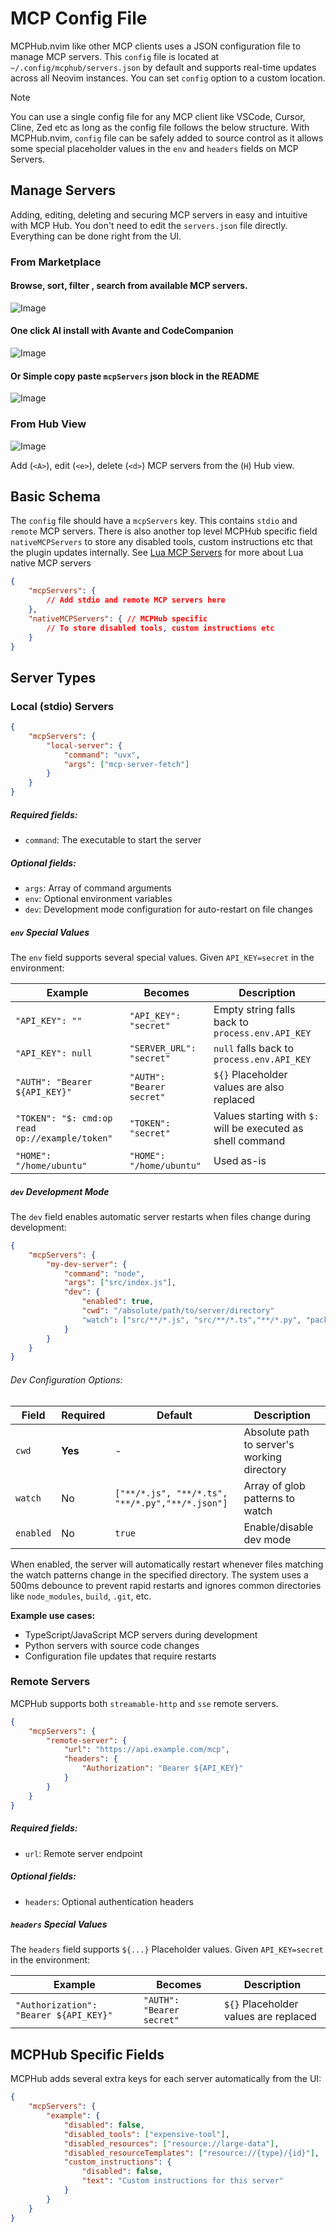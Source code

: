 # MCP Config File

MCPHub.nvim like other MCP clients uses a JSON configuration file to manage MCP servers. This `config` file is located at `~/.config/mcphub/servers.json` by default and supports real-time updates across all Neovim instances. You can set `config` option to a custom location. 

> [!NOTE]
> You can use a single config file for any MCP client like VSCode, Cursor, Cline, Zed etc as long as the config file follows the below structure. With MCPHub.nvim, `config` file can be safely added to source control as it allows some special placeholder values in the `env` and `headers` fields on MCP Servers.

## Manage Servers

Adding, editing, deleting and securing MCP servers in easy and intuitive with MCP Hub. You don't need to edit the `servers.json` file directly. Everything can be done right from the UI.

### From Marketplace

#### Browse, sort, filter , search from available MCP servers. 

![Image](https://github.com/user-attachments/assets/f5c8adfa-601e-4d03-8745-75180a9d3648)

#### One click AI install with Avante and CodeCompanion
![Image](https://github.com/user-attachments/assets/2d0a0d8b-18ca-4ac8-a207-4758d09d359d)

#### Or Simple copy paste `mcpServers` json block in the README

![Image](https://github.com/user-attachments/assets/359bc81e-d6fe-47bb-a25b-572bf280851e)
<!-- ![Image](https://github.com/user-attachments/assets/f58fcba3-8670-4b4e-998b-cd70b9e6c7ec) -->


### From Hub View

![Image](https://github.com/user-attachments/assets/1cb950da-2f7f-46e9-a623-4cc4b00cc3d0)

Add (`<A>`), edit (`<e>`), delete (`<d>`) MCP servers from the (`H`) Hub view.

## Basic Schema

The `config` file should have a `mcpServers` key. This contains `stdio` and `remote` MCP servers. There is also another top level MCPHub specific field `nativeMCPServers` to store any disabled tools, custom instructions etc that the plugin updates internally. See [Lua MCP Servers](/mcp/native/index) for more about Lua native MCP servers

```json
{
    "mcpServers": {
        // Add stdio and remote MCP servers here
    },
    "nativeMCPServers": { // MCPHub specific
        // To store disabled tools, custom instructions etc
    }
}
```

## Server Types

### Local (stdio) Servers

```json
{
    "mcpServers": {
        "local-server": {
            "command": "uvx",
            "args": ["mcp-server-fetch"]
        }
    }
}
```

##### Required fields:
- `command`: The executable to start the server

##### Optional fields: 
- `args`: Array of command arguments
- `env`: Optional environment variables
- `dev`: Development mode configuration for auto-restart on file changes

##### `env` Special Values

The `env` field supports several special values. Given `API_KEY=secret` in the environment:

| Example | Becomes | Description |
|-------|---------|-------------|
| `"API_KEY": ""` | `"API_KEY": "secret"` | Empty string falls back to `process.env.API_KEY` |
| `"API_KEY": null` | `"SERVER_URL": "secret"` | `null` falls back to `process.env.API_KEY` |
| `"AUTH": "Bearer ${API_KEY}"` | `"AUTH": "Bearer secret"` | `${}` Placeholder values are also replaced | 
| `"TOKEN": "$: cmd:op read op://example/token"`  | `"TOKEN": "secret"` | Values starting with `$: ` will be executed as shell command | 
| `"HOME": "/home/ubuntu"` | `"HOME": "/home/ubuntu"` | Used as-is | 

##### `dev` Development Mode

The `dev` field enables automatic server restarts when files change during development:

```json
{
    "mcpServers": {
        "my-dev-server": {
            "command": "node",
            "args": ["src/index.js"],
            "dev": {
                "enabled": true,
                "cwd": "/absolute/path/to/server/directory"
                "watch": ["src/**/*.js", "src/**/*.ts","**/*.py", "package.json"],
            }
        }
    }
}
```

###### Dev Configuration Options:

| Field | Required | Default | Description |
|-------|----------|---------|-------------|
| `cwd` | **Yes** | - | Absolute path to server's working directory |
| `watch` | No | `["**/*.js", "**/*.ts", "**/*.py","**/*.json"]` | Array of glob patterns to watch |
| `enabled` | No | `true` | Enable/disable dev mode |

When enabled, the server will automatically restart whenever files matching the watch patterns change in the specified directory. The system uses a 500ms debounce to prevent rapid restarts and ignores common directories like `node_modules`, `build`, `.git`, etc.

**Example use cases:**
- TypeScript/JavaScript MCP servers during development
- Python servers with source code changes
- Configuration file updates that require restarts

### Remote Servers

MCPHub supports both `streamable-http` and `sse` remote servers.

```json
{
    "mcpServers": {
        "remote-server": {
            "url": "https://api.example.com/mcp",
            "headers": {
                "Authorization": "Bearer ${API_KEY}"
            }
        }
    }
}
```

##### Required fields:
- `url`: Remote server endpoint

##### Optional fields:
- `headers`: Optional authentication headers

##### `headers` Special Values

The `headers` field supports `${...}` Placeholder values. Given `API_KEY=secret` in the environment:

| Example | Becomes | Description |
|-------|-------------|---------|
| `"Authorization": "Bearer ${API_KEY}"` |`"AUTH": "Bearer secret"` | `${}` Placeholder values are replaced | 

## MCPHub Specific Fields

MCPHub adds several extra keys for each server automatically from the UI:

```json
{
    "mcpServers": {
        "example": {
            "disabled": false,
            "disabled_tools": ["expensive-tool"],
            "disabled_resources": ["resource://large-data"],
            "disabled_resourceTemplates": ["resource://{type}/{id}"],
            "custom_instructions": {
                "disabled": false,
                "text": "Custom instructions for this server"
            }
        }
    }
}
```



